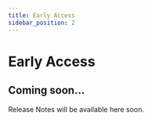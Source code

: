 ```yaml
---
title: Early Access
sidebar_position: 2
---
```


# Early Access

## Coming soon...

Release Notes will be available here soon.

